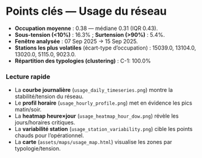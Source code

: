 # Points clés — Usage du réseau

- **Occupation moyenne** : 0.38 — médiane 0.31 (IQR 0.43).
- **Sous-tension (<10%)** : 16.3% ; **Surtension (>90%)** : 5.4%.
- **Fenêtre analysée** : 07 Sep 2025 → 15 Sep 2025.
- **Stations les plus volatiles** (écart-type d’occupation) : 15039.0, 13104.0, 13020.0, 5115.0, 9023.0.
- **Répartition des typologies (clustering)** : C-1: 100.0%

### Lecture rapide
- La **courbe journalière** (`usage_daily_timeseries.png`) montre la stabilité/tension du réseau.
- Le **profil horaire** (`usage_hourly_profile.png`) met en évidence les pics matin/soir.
- La **heatmap heure×jour** (`usage_heatmap_hour_dow.png`) révèle les jours/horaires critiques.
- La **variabilité station** (`usage_station_variability.png`) cible les points chauds pour l’opérationnel.
- La **carte** (`assets/maps/usage_map.html`) visualise les zones par typologie/tension.
